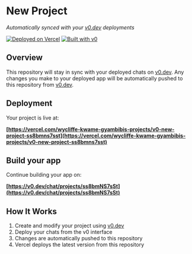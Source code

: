 # New Project

*Automatically synced with your [v0.dev](https://v0.dev) deployments*

[![Deployed on Vercel](https://img.shields.io/badge/Deployed%20on-Vercel-black?style=for-the-badge&logo=vercel)](https://vercel.com/wycliffe-kwame-gyambibis-projects/v0-new-project-ss8bmns7sst)
[![Built with v0](https://img.shields.io/badge/Built%20with-v0.dev-black?style=for-the-badge)](https://v0.dev/chat/projects/ss8bmNS7sSt)

## Overview

This repository will stay in sync with your deployed chats on [v0.dev](https://v0.dev).
Any changes you make to your deployed app will be automatically pushed to this repository from [v0.dev](https://v0.dev).

## Deployment

Your project is live at:

**[https://vercel.com/wycliffe-kwame-gyambibis-projects/v0-new-project-ss8bmns7sst](https://vercel.com/wycliffe-kwame-gyambibis-projects/v0-new-project-ss8bmns7sst)**

## Build your app

Continue building your app on:

**[https://v0.dev/chat/projects/ss8bmNS7sSt](https://v0.dev/chat/projects/ss8bmNS7sSt)**

## How It Works

1. Create and modify your project using [v0.dev](https://v0.dev)
2. Deploy your chats from the v0 interface
3. Changes are automatically pushed to this repository
4. Vercel deploys the latest version from this repository
